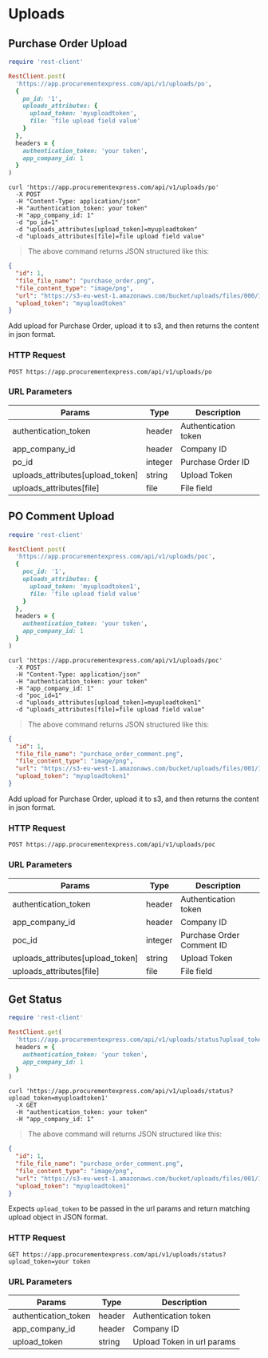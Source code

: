 # Uploads

## Purchase Order Upload

```ruby
require 'rest-client'

RestClient.post(
  'https://app.procurementexpress.com/api/v1/uploads/po',
  {
    po_id: '1',
    uploads_attributes: {
      upload_token: 'myuploadtoken',
      file: 'file upload field value'
    }
  },
  headers = {
    authentication_token: 'your token',
    app_company_id: 1
  }
)
```

```shell
curl 'https://app.procurementexpress.com/api/v1/uploads/po'
  -X POST
  -H "Content-Type: application/json"
  -H "authentication_token: your token"
  -H "app_company_id: 1"
  -d "po_id=1"
  -d "uploads_attributes[upload_token]=myuploadtoken"
  -d "uploads_attributes[file]=file upload field value"
```

> The above command returns JSON structured like this:

```json
{
  "id": 1,
  "file_file_name": "purchase_order.png",
  "file_content_type": "image/png",
  "url": "https://s3-eu-west-1.amazonaws.com/bucket/uploads/files/000/100/959/original/myAvatar.png?1505993714",
  "upload_token": "myuploadtoken"
}
```

Add upload for Purchase Order, upload it to s3, and then returns the content
in json format.

### HTTP Request

`POST https://app.procurementexpress.com/api/v1/uploads/po`

### URL Parameters

| Params                           | Type    | Description          |
| -----                            | -----   | ------               |
| authentication_token             | header  | Authentication token |
| app_company_id                   | header  | Company ID           |
| po_id                            | integer | Purchase Order ID    |
| uploads_attributes[upload_token] | string  | Upload Token         |
| uploads_attributes[file]         | file    | File field           |


## PO Comment Upload

```ruby
require 'rest-client'

RestClient.post(
  'https://app.procurementexpress.com/api/v1/uploads/poc',
  {
    poc_id: '1',
    uploads_attributes: {
      upload_token: 'myuploadtoken1',
      file: 'file upload field value'
    }
  },
  headers = {
    authentication_token: 'your token',
    app_company_id: 1
  }
)
```

```shell
curl 'https://app.procurementexpress.com/api/v1/uploads/poc'
  -X POST
  -H "Content-Type: application/json"
  -H "authentication_token: your token"
  -H "app_company_id: 1"
  -d "poc_id=1"
  -d "uploads_attributes[upload_token]=myuploadtoken1"
  -d "uploads_attributes[file]=file upload field value"
```

> The above command returns JSON structured like this:

```json
{
  "id": 1,
  "file_file_name": "purchase_order_comment.png",
  "file_content_type": "image/png",
  "url": "https://s3-eu-west-1.amazonaws.com/bucket/uploads/files/001/100/959/original/myAvatar.png?1505993715",
  "upload_token": "myuploadtoken1"
}
```

Add upload for Purchase Order, upload it to s3, and then returns the content
in json format.

### HTTP Request

`POST https://app.procurementexpress.com/api/v1/uploads/poc`

### URL Parameters

| Params                           | Type    | Description               |
| -----                            | -----   | ------                    |
| authentication_token             | header  | Authentication token      |
| app_company_id                   | header  | Company ID                |
| poc_id                           | integer | Purchase Order Comment ID |
| uploads_attributes[upload_token] | string  | Upload Token              |
| uploads_attributes[file]         | file    | File field                |


## Get Status

```ruby
require 'rest-client'

RestClient.get(
  'https://app.procurementexpress.com/api/v1/uploads/status?upload_token=myuploadtoken1',
  headers = {
    authentication_token: 'your token',
    app_company_id: 1
  }
)
```

```shell
curl 'https://app.procurementexpress.com/api/v1/uploads/status?upload_token=myuploadtoken1'
  -X GET
  -H "authentication_token: your token"
  -H "app_company_id: 1"
```

> The above command will returns JSON structured like this:

```json
{
  "id": 1,
  "file_file_name": "purchase_order_comment.png",
  "file_content_type": "image/png",
  "url": "https://s3-eu-west-1.amazonaws.com/bucket/uploads/files/001/100/959/original/myAvatar.png?1505993715",
  "upload_token": "myuploadtoken1"
}
```

Expects `upload_token` to be passed in the url params and return matching upload
object in JSON format.

### HTTP Request

`GET https://app.procurementexpress.com/api/v1/uploads/status?upload_token=your token`

### URL Parameters

| Params               | Type   | Description                |
| ------               | ------ | -----------                |
| authentication_token | header | Authentication token       |
| app_company_id       | header | Company ID                 |
| upload_token         | string | Upload Token in url params |

